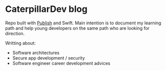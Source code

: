 # CaterpillarDev blog

Repo built with [Publish](https://github.com/JohnSundell/Publish) and Swift. 
Main intention is to document my learning path and help young developers on the same path who are looking for direction.

Writting about:
- Software architectures
- Secure app development / security
- Software engineer career development advices
